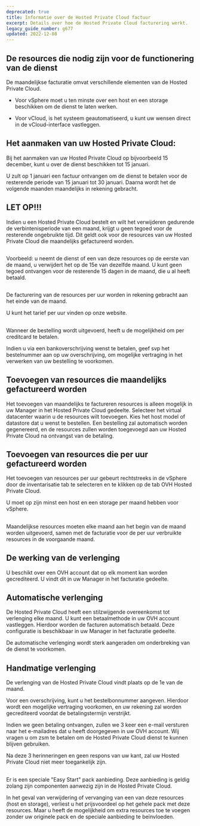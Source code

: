 ```yaml
---
deprecated: true
title: Informatie over de Hosted Private Cloud factuur
excerpt: Details over hoe de Hosted Private Cloud facturering werkt.
legacy_guide_number: g677
updated: 2022-12-08
---
```



## 


## De resources die nodig zijn voor de functionering van de dienst
De maandelijkse facturatie omvat verschillende elementen van de Hosted Private Cloud.


- Voor vSphere moet u ten minste over een host en een storage beschikken om de dienst te laten werken.

- Voor vCloud, is het systeem geautomatiseerd, u kunt uw wensen direct in de vCloud-interface vastleggen.




## Het aanmaken van uw Hosted Private Cloud:
Bij het aanmaken van uw Hosted Private Cloud op bijvoorbeeld 15 december, kunt u over de dienst beschikken tot 15 januari.

U zult op 1 januari een factuur ontvangen om de dienst te betalen voor de resterende periode van 15 januari tot 30 januari. Daarna wordt het de volgende maanden maandelijks in rekening gebracht.

## LET OP!!!
Indien u een Hosted Private Cloud bestelt en wilt het verwijderen gedurende de verbintenisperiode van een maand, krijgt u geen tegoed voor de resterende ongebruikte tijd.
Dit geldt ook voor de resources van uw Hosted Private Cloud die maandelijks gefactureerd worden.


## 
Voorbeeld: u neemt de dienst of een van deze resources op de eerste van de maand, u verwijdert het op de 15e van dezelfde maand. U kunt geen tegoed ontvangen voor de resterende 15 dagen in de maand, die u al heeft betaald.


## 
De facturering van de resources per uur worden in rekening gebracht aan het einde van de maand.

U kunt het tarief per uur vinden op onze website.


## 
Wanneer de bestelling wordt uitgevoerd, heeft u de mogelijkheid om per creditcard te betalen.

Indien u via een bankoverschrijving wenst te betalen, geef svp het bestelnummer aan op uw overschrijving, om mogelijke vertraging in het verwerken van uw bestelling te voorkomen.


## Toevoegen van resources die maandelijks gefactureerd worden
Het toevoegen van maandelijks te factureren resources is alleen mogelijk in uw Manager in het Hosted Private Cloud gedeelte.
Selecteer het virtual datacenter waarin u de resources wilt toevoegen. Kies het host model of datastore dat u wenst te bestellen. Een bestelling zal automatisch worden gegenereerd, en de resources zullen worden toegevoegd aan uw Hosted Private Cloud na ontvangst van de betaling.


## Toevoegen van resources die per uur gefactureerd worden
Het toevoegen van resources per uur gebeurt rechtstreeks in de vSphere door de inventarisatie tab te selecteren en te klikken op de tab OVH Hosted Private Cloud.

U moet op zijn minst een host en een storage per maand hebben voor vSphere.


## 
Maandelijkse resources moeten elke maand aan het begin van de maand worden uitgevoerd, samen met de facturatie voor de per uur verbruikte resources in de voorgaande maand.


## De werking van de verlenging
U beschikt over een OVH account dat op elk moment kan worden gecrediteerd.
U vindt dit in uw Manager in het facturatie gedeelte.


## Automatische verlenging
De Hosted Private Cloud heeft een stilzwijgende overeenkomst tot verlenging elke maand. U kunt een betaalmethode in uw OVH account vastleggen.
Hierdoor worden de facturen automatisch betaald.
Deze configuratie is beschikbaar in uw Manager in het facturatie gedeelte.

De automatische verlenging wordt sterk aangeraden om onderbreking van de dienst te voorkomen.


## Handmatige verlenging
De verlenging van de Hosted Private Cloud vindt plaats op de 1e van de maand.

Voor een overschrijving, kunt u het bestelbonnummer aangeven. Hierdoor wordt een mogelijke vertraging voorkomen, en uw rekening zal worden gecrediteerd voordat de betalingstermijn verstrijkt.

Indien we geen betaling ontvangen, zullen we 3 keer een e-mail versturen naar het e-mailadres dat u heeft doorgegeven in uw OVH account. Wij vragen u om zsm te betalen om de Hosted Private Cloud dienst te kunnen blijven gebruiken.

Na deze 3 herinneringen en geen respons van uw kant, zal uw Hosted Private Cloud niet meer toegankelijk zijn.


## 
Er is een speciale "Easy Start" pack aanbieding. 
Deze aanbieding is geldig zolang zijn componenten aanwezig zijn in de Hosted Private Cloud.

In het geval van verwijdering of vervanging van een van deze resources (host en storage), verliest u het prijsvoordeel op het gehele pack met deze resources. Maar u heeft de mogelijkheid om extra resources toe te voegen zonder uw originele pack en de speciale aanbieding te beïnvloeden.

